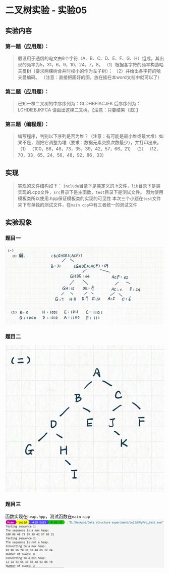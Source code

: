 # 二叉树实验 - 实验05

## 实验内容
### 第一题（应用题）：
> 假设用于通信的电文由8个字符（A、B、C、D、E、F、G、H）组成，其出现的频率为5，31，6，9，10，24，7，8。
> （1）根据各字符的频率构造哈夫曼树（要求两棵树合并时权小的作为左子树）；
> （2）并给出各字符的哈夫曼编码。
> （注意：直接把画好的图，放在插在本word文档中就可以了）  


### 第二题（应用题）：
> 已知一棵二叉树的中序序列为：GLDHBEIACJFK
> 后序序列为：LGHDIEBJKFCA
> 请画出这棵二叉树。【注意：只要结果（图）】

### 第三题（编程题）：
> 编写程序，判别以下序列是否为堆？（注意：有可能是最小堆或最大堆）如果不是，则把它调整为堆（要求：数据元素交换次数最少），并打印出来。
> （1）	（100，86，48，73，35，39，42，57，66，21）
> （2）	（12，70，33，65，24，56，48，92，86，33）



## 实现
> 实现的文件结构如下： `include`目录下是类定义的.h文件，`lib`目录下是类实现的.cpp文件，`src`目录下是主函数，`test`目录下是测试文件。
> 因为使用模板类所以使用.hpp保证模板类的实现的可见性
> 本次三个小题在`test`文件夹下有单独的测试文件，在`main.cpp`中有三者统一的测试文件


## 实验现象

### 题目一
![alt text](1.jpg)

### 题目二
![alt text](2.jpg)

### 题目三
函数实现在`heap.hpp`，测试函数在`main.cpp`
![alt text](image.png)